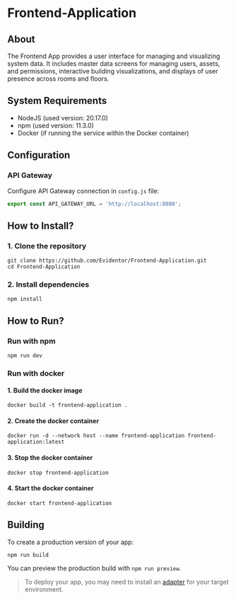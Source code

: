 # Frontend-Application

## About
The Frontend App provides a user interface for managing and visualizing 
system data. It includes master data screens for managing users, assets, 
and permissions, interactive building visualizations, and displays of user 
presence across rooms and floors.

## System Requirements

- NodeJS (used version: 20.17.0)
- npm (used version: 11.3.0)
- Docker (if running the service within the Docker container)

## Configuration

### API Gateway
Configure API Gateway connection in `config.js` file:
```js
export const API_GATEWAY_URL = 'http://localhost:8080';
```

## How to Install?

### 1. Clone the repository
```shell
git clone https://github.com/Evidentor/Frontend-Application.git
cd Frontend-Application
```

### 2. Install dependencies
```shell
npm install
```

## How to Run?
### Run with npm
```shell
npm run dev
```

### Run with docker
#### 1. Build the docker image
```shell
docker build -t frontend-application .
```

#### 2. Create the docker container
```shell
docker run -d --network host --name frontend-application frontend-application:latest
```

#### 3. Stop the docker container
```shell
docker stop frontend-application
```

#### 4. Start the docker container
```shell
docker start frontend-application
```

## Building

To create a production version of your app:

```bash
npm run build
```

You can preview the production build with `npm run preview`.

> To deploy your app, you may need to install an [adapter](https://svelte.dev/docs/kit/adapters) for your target environment.
